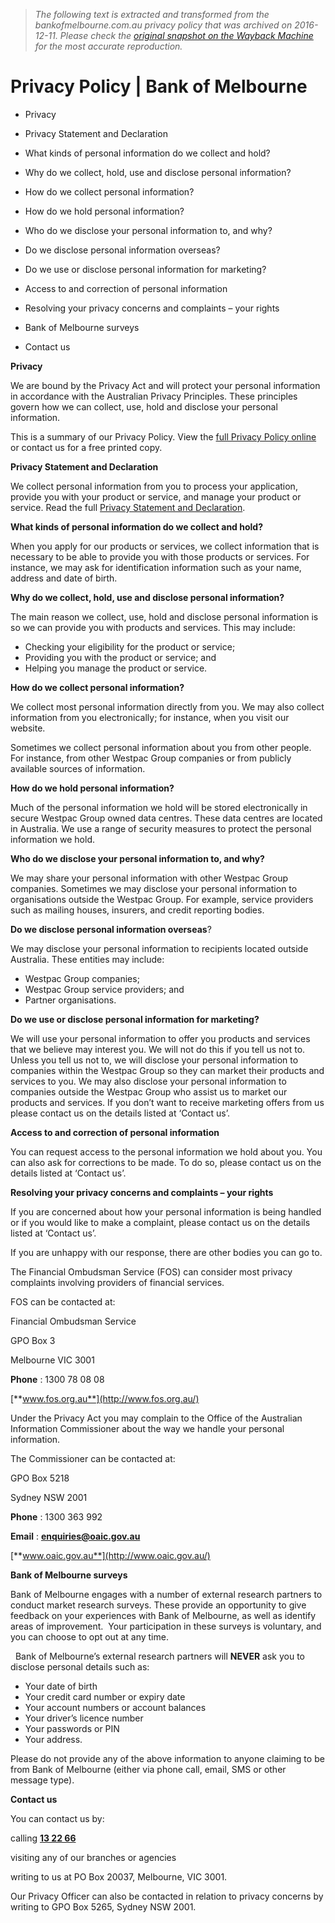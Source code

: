 > *The following text is extracted and transformed from the bankofmelbourne.com.au privacy policy that was archived on 2016-12-11. Please check the [original snapshot on the Wayback Machine](https://web.archive.org/web/20161211032722id_/https%3A//www.bankofmelbourne.com.au/online-services/security-centre/we-protect-you/privacy-policy) for the most accurate reproduction.*

# Privacy Policy | Bank of Melbourne

  * Privacy
  * Privacy Statement and Declaration
  * What kinds of personal information do we collect and hold?
  * Why do we collect, hold, use and disclose personal information?
  * How do we collect personal information?
  * How do we hold personal information?
  * Who do we disclose your personal information to, and why?
  * Do we disclose personal information overseas?
  * Do we use or disclose personal information for marketing?
  * Access to and correction of personal information
  * Resolving your privacy concerns and complaints – your rights
  * Bank of Melbourne surveys  

  * Contact us



**Privacy**

We are bound by the Privacy Act and will protect your personal information in accordance with the Australian Privacy Principles. These principles govern how we can collect, use, hold and disclose your personal information.

This is a summary of our Privacy Policy. View the [full Privacy Policy online](https://web.archive.org/online-services/security-centre/we-protect-you/privacy-policy-html) or contact us for a free printed copy.

**Privacy Statement and Declaration**

We collect personal information from you to process your application, provide you with your product or service, and manage your product or service. Read the full [Privacy Statement and Declaration](https://webapps.bankofmelbourne.com.au/apply-now/privacy.asp?view=oaf).

**What kinds of personal information do we collect and hold?**

When you apply for our products or services, we collect information that is necessary to be able to provide you with those products or services. For instance, we may ask for identification information such as your name, address and date of birth.

**Why do we collect, hold, use and disclose personal information?**

The main reason we collect, use, hold and disclose personal information is so we can provide you with products and services. This may include:

  * Checking your eligibility for the product or service;
  * Providing you with the product or service; and
  * Helping you manage the product or service.



**How do we collect personal information?**

We collect most personal information directly from you. We may also collect information from you electronically; for instance, when you visit our website.

Sometimes we collect personal information about you from other people. For instance, from other Westpac Group companies or from publicly available sources of information.

**How do we hold personal information?**

Much of the personal information we hold will be stored electronically in secure Westpac Group owned data centres. These data centres are located in Australia. We use a range of security measures to protect the personal information we hold.

**Who do we disclose your personal information to, and why?**

We may share your personal information with other Westpac Group companies. Sometimes we may disclose your personal information to organisations outside the Westpac Group. For example, service providers such as mailing houses, insurers, and credit reporting bodies.

**Do we disclose personal information overseas**?

We may disclose your personal information to recipients located outside Australia. These entities may include:

  * Westpac Group companies;
  * Westpac Group service providers; and
  * Partner organisations.



**Do we use or disclose personal information for marketing?**

We will use your personal information to offer you products and services that we believe may interest you. We will not do this if you tell us not to. Unless you tell us not to, we will disclose your personal information to companies within the Westpac Group so they can market their products and services to you. We may also disclose your personal information to companies outside the Westpac Group who assist us to market our products and services. If you don’t want to receive marketing offers from us please contact us on the details listed at ‘Contact us’.

**Access to and correction of personal information**

You can request access to the personal information we hold about you. You can also ask for corrections to be made. To do so, please contact us on the details listed at ‘Contact us’.

**Resolving your privacy concerns and complaints – your rights**

If you are concerned about how your personal information is being handled or if you would like to make a complaint, please contact us on the details listed at ‘Contact us’.

If you are unhappy with our response, there are other bodies you can go to.

The Financial Ombudsman Service (FOS) can consider most privacy complaints involving providers of financial services.

FOS can be contacted at:

Financial Ombudsman Service

GPO Box 3

Melbourne VIC 3001

**Phone** : 1300 78 08 08

[**www.fos.org.au**](http://www.fos.org.au/)

Under the Privacy Act you may complain to the Office of the Australian Information Commissioner about the way we handle your personal information.

The Commissioner can be contacted at:

GPO Box 5218

Sydney NSW 2001

**Phone** : 1300 363 992

**Email** : [**enquiries@oaic.gov.au**](mailto:enquiries@oaic.gov.au)

[**www.oaic.gov.au**](http://www.oaic.gov.au/)

**Bank of Melbourne surveys**

Bank of Melbourne engages with a number of external research partners to conduct market research surveys. These provide an opportunity to give feedback on your experiences with Bank of Melbourne, as well as identify areas of improvement.  Your participation in these surveys is voluntary, and you can choose to opt out at any time.

  Bank of Melbourne’s external research partners will **NEVER** ask you to disclose personal details such as:

  * Your date of birth
  * Your credit card number or expiry date
  * Your account numbers or account balances
  * Your driver’s licence number
  * Your passwords or PIN
  * Your address.



Please do not provide any of the above information to anyone claiming to be from Bank of Melbourne (either via phone call, email, SMS or other message type).

**Contact us**

You can contact us by:

calling [**13 22 66**](tel:132266)

visiting any of our branches or agencies

writing to us at PO Box 20037, Melbourne, VIC 3001.

Our Privacy Officer can also be contacted in relation to privacy concerns by writing to GPO Box 5265, Sydney NSW 2001.
